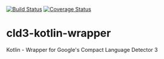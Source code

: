 [![Build Status](https://travis-ci.com/ntedgi/cld3-kotlin-wrapper.svg?branch=master)](https://travis-ci.com/ntedgi/cld3-kotlin-wrapper) [![Coverage Status](https://coveralls.io/repos/github/ntedgi/cld3-kotlin-wrapper/badge.svg)](https://coveralls.io/github/ntedgi/cld3-kotlin-wrapper)

# cld3-kotlin-wrapper
Kotlin - Wrapper for Google's Compact Language Detector 3